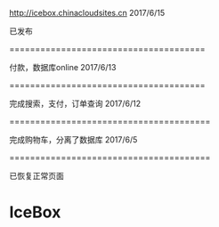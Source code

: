 
http://icebox.chinacloudsites.cn
2017/6/15


已发布


======================================



付款，数据库online
2017/6/13



======================================


完成搜索，支付，订单查询
2017/6/12

=======================================


完成购物车，分离了数据库
2017/6/5


=======================================


已恢复正常页面

# IceBox
